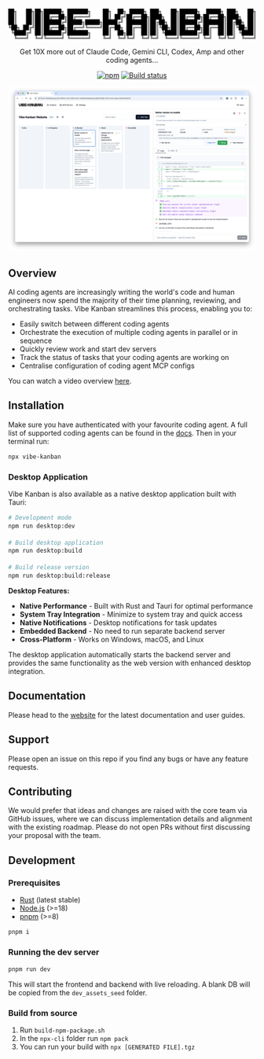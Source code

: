 <p align="center">
  <a href="https://vibekanban.com">
    <picture>
      <source srcset="frontend/public/vibe-kanban-logo-dark.svg" media="(prefers-color-scheme: dark)">
      <source srcset="frontend/public/vibe-kanban-logo.svg" media="(prefers-color-scheme: light)">
      <img src="frontend/public/vibe-kanban-logo.svg" alt="Vibe Kanban Logo">
    </picture>
  </a>
</p>

<p align="center">Get 10X more out of Claude Code, Gemini CLI, Codex, Amp and other coding agents...</p>
<p align="center">
  <a href="https://www.npmjs.com/package/vibe-kanban"><img alt="npm" src="https://img.shields.io/npm/v/vibe-kanban?style=flat-square" /></a>
  <a href="https://github.com/BloopAI/vibe-kanban/blob/main/.github/workflows/publish.yml"><img alt="Build status" src="https://img.shields.io/github/actions/workflow/status/bloopai/vibe-kanban/.github%2Fworkflows%2Fpublish.yml?style=flat-square&branch=dev" /></a>
</p>

![](frontend/public/vibe-kanban-screenshot-overview.png)

## Overview

AI coding agents are increasingly writing the world's code and human engineers now spend the majority of their time planning, reviewing, and orchestrating tasks. Vibe Kanban streamlines this process, enabling you to:

- Easily switch between different coding agents
- Orchestrate the execution of multiple coding agents in parallel or in sequence
- Quickly review work and start dev servers
- Track the status of tasks that your coding agents are working on
- Centralise configuration of coding agent MCP configs

You can watch a video overview [here](https://youtu.be/TFT3KnZOOAk).

## Installation

Make sure you have authenticated with your favourite coding agent. A full list of supported coding agents can be found in the [docs](https://vibekanban.com/). Then in your terminal run:

```bash
npx vibe-kanban
```

### Desktop Application

Vibe Kanban is also available as a native desktop application built with Tauri:

```bash
# Development mode
npm run desktop:dev

# Build desktop application
npm run desktop:build

# Build release version
npm run desktop:build:release
```

**Desktop Features:**
- **Native Performance** - Built with Rust and Tauri for optimal performance
- **System Tray Integration** - Minimize to system tray and quick access
- **Native Notifications** - Desktop notifications for task updates
- **Embedded Backend** - No need to run separate backend server
- **Cross-Platform** - Works on Windows, macOS, and Linux

The desktop application automatically starts the backend server and provides the same functionality as the web version with enhanced desktop integration.

## Documentation

Please head to the [website](https://vibekanban.com) for the latest documentation and user guides.

## Support

Please open an issue on this repo if you find any bugs or have any feature requests.

## Contributing

We would prefer that ideas and changes are raised with the core team via GitHub issues, where we can discuss implementation details and alignment with the existing roadmap. Please do not open PRs without first discussing your proposal with the team.

## Development

### Prerequisites

- [Rust](https://rustup.rs/) (latest stable)
- [Node.js](https://nodejs.org/) (>=18)
- [pnpm](https://pnpm.io/) (>=8)

```bash
pnpm i
```

### Running the dev server

```bash
pnpm run dev
```

This will start the frontend and backend with live reloading. A blank DB will be copied from the `dev_assets_seed` folder.

### Build from source

1. Run `build-npm-package.sh`
2. In the `npx-cli` folder run `npm pack`
3. You can run your build with `npx [GENERATED FILE].tgz`
